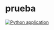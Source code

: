 # prueba

[![Python application](https://github.com/neb0002/prueba/actions/workflows/python-app.yml/badge.svg)](https://github.com/neb0002/prueba/actions/workflows/python-app.yml)
